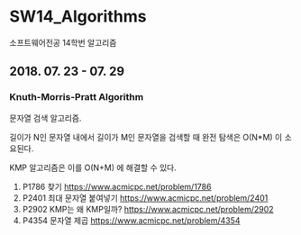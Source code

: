 # SW14_Algorithms

소프트웨어전공 14학번 알고리즘 

## 2018. 07. 23 - 07. 29
### Knuth-Morris-Pratt Algorithm
문자열 검색 알고리즘.

길이가 N인 문자열 내에서 길이가 M인 문자열을 검색할 때 완전 탐색은 O(N*M) 이 소요된다.

KMP 알고리즘은 이를 O(N+M) 에 해결할 수 있다.

1. P1786 찾기 https://www.acmicpc.net/problem/1786
2. P2401 최대 문자열 붙여넣기 https://www.acmicpc.net/problem/2401
3. P2902 KMP는 왜 KMP일까? https://www.acmicpc.net/problem/2902
4. P4354 문자열 제곱 https://www.acmicpc.net/problem/4354
